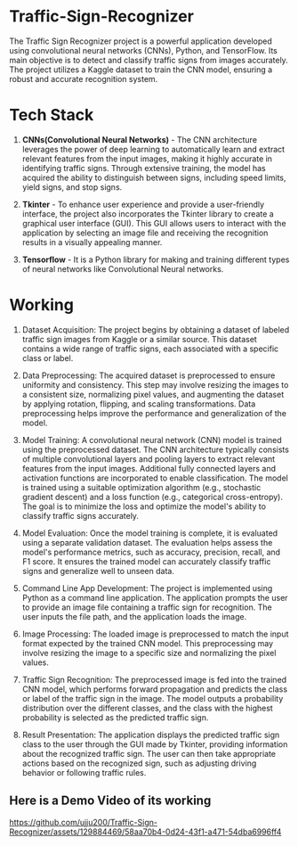 # Traffic-Sign-Recognizer
The Traffic Sign Recognizer project is a powerful application developed using convolutional neural networks (CNNs), Python, and TensorFlow. Its main objective is to detect and classify traffic signs from images accurately. The project utilizes a Kaggle dataset to train the CNN model, ensuring a robust and accurate recognition system.

# Tech Stack

1. **CNNs(Convolutional Neural Networks)** - The CNN architecture leverages the power of deep learning to automatically learn and extract relevant features from the input images, making it highly accurate in identifying traffic signs. Through extensive training, the model has acquired the ability to distinguish between signs, including speed limits, yield signs, and stop signs.
   
2. **Tkinter** - To enhance user experience and provide a user-friendly interface, the project also incorporates the Tkinter library to create a graphical user interface (GUI). This GUI allows users to interact with the application by selecting an image file and receiving the recognition results in a visually appealing manner.
   
3. **Tensorflow** - It is a Python library for making and training different types of neural networks like Convolutional Neural networks.

# Working

1. Dataset Acquisition: The project begins by obtaining a dataset of labeled traffic sign images from Kaggle or a similar source. This dataset contains a wide range of traffic signs, each associated with a specific class or label.

2. Data Preprocessing: The acquired dataset is preprocessed to ensure uniformity and consistency. This step may involve resizing the images to a consistent size, normalizing pixel values, and augmenting the dataset by applying rotation, flipping, and scaling transformations. Data preprocessing helps improve the performance and generalization of the model.

3. Model Training: A convolutional neural network (CNN) model is trained using the preprocessed dataset. The CNN architecture typically consists of multiple convolutional layers and pooling layers to extract relevant features from the input images. Additional fully connected layers and activation functions are incorporated to enable classification. The model is trained using a suitable optimization algorithm (e.g., stochastic gradient descent) and a loss function (e.g., categorical cross-entropy). The goal is to minimize the loss and optimize the model's ability to classify traffic signs accurately.

4. Model Evaluation: Once the model training is complete, it is evaluated using a separate validation dataset. The evaluation helps assess the model's performance metrics, such as accuracy, precision, recall, and F1 score. It ensures the trained model can accurately classify traffic signs and generalize well to unseen data.

5. Command Line App Development: The project is implemented using Python as a command line application. The application prompts the user to provide an image file containing a traffic sign for recognition. The user inputs the file path, and the application loads the image.

6. Image Processing: The loaded image is preprocessed to match the input format expected by the trained CNN model. This preprocessing may involve resizing the image to a specific size and normalizing the pixel values.

7. Traffic Sign Recognition: The preprocessed image is fed into the trained CNN model, which performs forward propagation and predicts the class or label of the traffic sign in the image. The model outputs a probability distribution over the different classes, and the class with the highest probability is selected as the predicted traffic sign.

8. Result Presentation: The application displays the predicted traffic sign class to the user through the GUI made by Tkinter, providing information about the recognized traffic sign. The user can then take appropriate actions based on the recognized sign, such as adjusting driving behavior or following traffic rules.


## Here is a Demo Video of its working

https://github.com/ujju200/Traffic-Sign-Recognizer/assets/129884469/58aa70b4-0d24-43f1-a471-54dba6996ff4





